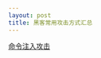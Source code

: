 ```yaml
---
layout: post
title: 黑客常用攻击方式汇总
---
```


[命令注入攻击](http://topspeedsnail.com/hack-command-injection-attack/)